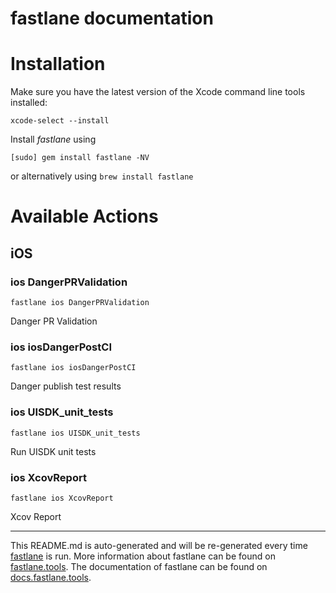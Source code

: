 fastlane documentation
================
# Installation

Make sure you have the latest version of the Xcode command line tools installed:

```
xcode-select --install
```

Install _fastlane_ using
```
[sudo] gem install fastlane -NV
```
or alternatively using `brew install fastlane`

# Available Actions
## iOS
### ios DangerPRValidation
```
fastlane ios DangerPRValidation
```
Danger PR Validation
### ios iosDangerPostCI
```
fastlane ios iosDangerPostCI
```
Danger publish test results
### ios UISDK_unit_tests
```
fastlane ios UISDK_unit_tests
```
Run UISDK unit tests
### ios XcovReport
```
fastlane ios XcovReport
```
Xcov Report

----

This README.md is auto-generated and will be re-generated every time [fastlane](https://fastlane.tools) is run.
More information about fastlane can be found on [fastlane.tools](https://fastlane.tools).
The documentation of fastlane can be found on [docs.fastlane.tools](https://docs.fastlane.tools).
